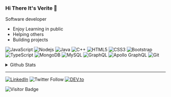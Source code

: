 ### Hi There It's Verite 👋

Software developer 

  - Enjoy Learning in public
  - Helping others
  - Building projects


![JavaScript](https://img.shields.io/badge/-JavaScript-black?style=flat-square&logo=javascript)
![Nodejs](https://img.shields.io/badge/-Nodejs-black?style=flat-square&logo=Node.js)
![Java](https://img.shields.io/badge/-java-E34A86?style=flat-square&logo=java)
![C++](https://img.shields.io/badge/-C++-00599C?style=flat-square&logo=c)
![HTML5](https://img.shields.io/badge/-HTML5-E34F26?style=flat-square&logo=html5&logoColor=white)
![CSS3](https://img.shields.io/badge/-CSS3-1572B6?style=flat-square&logo=css3)
![Bootstrap](https://img.shields.io/badge/-Bootstrap-563D7C?style=flat-square&logo=bootstrap)
![TypeScript](https://img.shields.io/badge/-TypeScript-007ACC?style=flat-square&logo=typescript)
![MongoDB](https://img.shields.io/badge/-MongoDB-black?style=flat-square&logo=mongodb)
![MySQL](https://img.shields.io/badge/-MySQL-black?style=flat-square&logo=mysql)
![GraphQL](https://img.shields.io/badge/-GraphQL-E10098?style=flat-square&logo=graphql)
![Apollo GraphQL](https://img.shields.io/badge/-Apollo%20GraphQL-311C87?style=flat-square&logo=apollo-graphql)
![Git](https://img.shields.io/badge/-Git-black?style=flat-square&logo=git)

<details>
  <summary>Github Stats</summary>
  <img src="https://github-readme-stats.vercel.app/api?username=makuzaverite&count_private=true&show_icons=true&include_all_commits=true" />
  <img src="https://github-readme-stats.vercel.app/api/top-langs/?username=makuzaverite&hide=TeX&layout=compact"/>
</details>

  


<hr>

<a href="https://www.linkedin.com/in/makuza-mugabo-verite-99369a184/" target="_blank"><img src="https://img.shields.io/badge/LinkedIn-%230077B5.svg?&style=flat-square&logo=linkedin&logoColor=white" alt="LinkedIn"></a>
![Twitter Follow](https://img.shields.io/twitter/follow/makuza_mugabo_v?color=037ffc&style=for-the-badge)
<a href="https://dev.to/mugaboverite" target="_blank"><img src="https://img.shields.io/badge/DEV-%230A0A0A.svg?&style=flat-square&logo=DEV.to&logoColor=white" alt="DEV.to"></a>


![Visitor Badge](https://visitor-badge.laobi.icu/badge?page_id=makuzaverite.makuzaverite)
